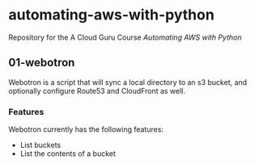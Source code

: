 # automating-aws-with-python
Repository for the A Cloud Guru Course *Automating AWS with Python*

## 01-webotron
Webotron is a script that will sync a local directory to an s3 bucket, and optionally configure Route53 and CloudFront as well. 

### Features

Webotron currently has the following features:

- List buckets
- List the contents of a bucket